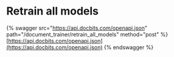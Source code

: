 # Retrain all models

{% swagger src="https://api.docbits.com/openapi.json" path="/document_trainer/retrain_all_models" method="post" %}
[https://api.docbits.com/openapi.json](https://api.docbits.com/openapi.json)
{% endswagger %}
